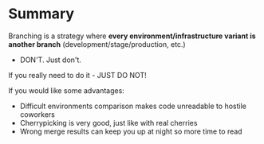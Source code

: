 # Summary

Branching is a strategy where **every environment/infrastructure variant is another branch** (development/stage/production, etc.)

* DON'T. Just don't.

If you really need to do it - JUST DO NOT!

If you would like some advantages:

* Difficult environments comparison makes code unreadable to hostile coworkers
* Cherrypicking is very good, just like with real cherries
* Wrong merge results can keep you up at night so more time to read
